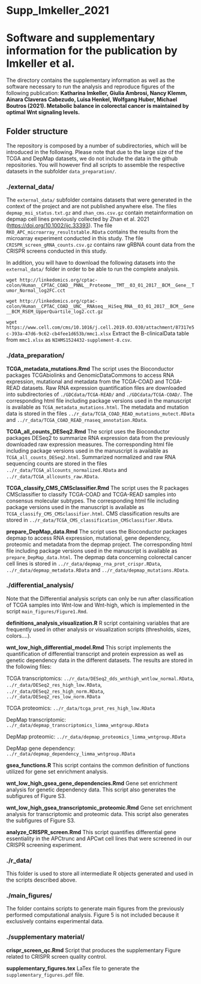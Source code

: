 # Supp_Imkeller_2021

# Software and supplementary information for the publication by Imkeller et al.

The directory contains the supplementary information as well as the software necessary to run the analysis and reproduce figures of the following publication: **Katharina Imkeller, Giulia Ambrosi, Nancy Klemm, Ainara Claveras Cabezudo, Luisa Henkel, Wolfgang Huber, Michael Boutros (2021). Metabolic balance in colorectal cancer is maintained by optimal Wnt signaling levels.**

## Folder structure

The repository is composed by a number of subdirectories, which will be introduced in the following. Please note that due to the large size of the TCGA and DepMap datasets, we do not include the data in the github repositories. You will however find all scripts to assemble the respective datasets in the subfolder `data_preparation/`.

### ./external_data/

The `external_data/` subfolder contains datasets that were generated in the context of the project and are not published anywhere else. The files `depmap_msi_status.txt.gz` and `zhan_cms.csv.gz` contain metainformation on depmap cell lines previously collected by Zhan et al. 2021 (https://doi.org/10.1002/ijc.33393). The file `RKO_APC_microarray_resultstable.RData` contains the results from the microarray experiment conducted in this study. The file `CRISPR_screen_gRNA_counts.csv.gz` contains raw gRBNA count data from the CRISPR screens conducted in this study.

In addition, you will have to download the following datasets into the `external_data/` folder in order to be able to run the complete analysis.

`wget http://linkedomics.org/cptac-colon/Human__CPTAC_COAD__PNNL__Proteome__TMT__03_01_2017__BCM__Gene__Tumor_Normal_log2FC.cct`

`wget http://linkedomics.org/cptac-colon/Human__CPTAC_COAD__UNC__RNAseq__HiSeq_RNA__03_01_2017__BCM__Gene__BCM_RSEM_UpperQuartile_log2.cct.gz`

`wget https://www.cell.com/cms/10.1016/j.cell.2019.03.030/attachment/87317e5c-393a-47d6-9c62-cb4fee1d653b/mmc1.xlsx`
Extract the B-clinicalData table from `mmc1.xlsx` as `NIHMS1524432-supplement-8.csv`.

### ./data_preparation/

**TCGA_metadata_mutations.Rmd**
The script uses the Bioconductor packages TCGAbiolinks and GenomicDataCommons to access RNA expression, mutational and metadata from the TCGA-COAD and TCGA-READ datasets. Raw RNA expression quantification files are downloaded into subdirectories of `./GDCdata/TCGA-READ/` and `./GDCdata/TCGA-COAD/`. The corresponding html file including package versions used in the manuscript is available as `TCGA_metadata_mutations.html`. The metadata and mutation data is stored in the files `../r_data/TCGA_COAD_READ_mutations_mutect.RData` and `../r_data/TCGA_COAD_READ_rnaseq_annotation.RData`.

**TCGA_all_counts_DESeq2.Rmd**
The script uses the Bioconductor packages DESeq2 to summarize RNA expression data from the previously downloaded raw expression measures. The corresponding html file including package versions used in the manuscript is available as `TCGA_all_counts_DESeq2.html`. Summarized normalized and raw RNA sequencing counts are stored in the files `../r_data/TCGA_allcounts_normalized.RData` and `../r_data/TCGA_allcounts_raw.RData`.

**TCGA_classify_CMS_CMSclassifier.Rmd**
The script uses the R packages CMSclassifier to classify TCGA-COAD and TCGA-READ samples into consensus molecular subtypes. The corresponding html file including package versions used in the manuscript is available as `TCGA_classify_CMS_CMSclassifier.html`. CMS classification results are stored in `../r_data/TCGA_CMS_classification_CMSclassifier.RData`.

**prepare_DepMap_data.Rmd**
The script uses the Bioconductor packages depmap to access RNA expression, mutational, gene dependency, proteomic and metadata from the depmap project. The corresponding html file including package versions used in the manuscript is available as `prepare_DepMap_data.html`. The depmap data concerning colorectal cancer cell lines is stored in `../r_data/depmap_rna_prot_crispr.RData`, `../r_data/depmap_metadata.RData` and `../r_data/depmap_mutations.RData`.

### ./differential_analysis/

Note that the Differential analysis scripts can only be run after classification of TCGA samples into Wnt-low and Wnt-high, which is implemented in the script `main_figures/Figure1.Rmd`.

**definitions_analysis_visualization.R**
R script containing variables that are frequently used in other analysis or visualization scripts (thresholds, sizes, colors....).

**wnt_low_high_differential_model.Rmd**
This script implements the quantification of differential transcript and protein expression as well as genetic dependency data in the different datasets. The results are stored in the following files:

TCGA transcriptomics: `../r_data/DESeq2_dds_wnthigh_wntlow_normal.RData`, `../r_data/DESeq2_res_high_low.RData`, `../r_data/DESeq2_res_high_norm.RData`, `../r_data/DESeq2_res_low_norm.RData`

TCGA proteomics: `../r_data/tcga_prot_res_high_low.RData`

DepMap transcriptomic: `../r_data/depmap_transcriptomics_limma_wntgroup.RData`

DepMap proteomic: `../r_data/depmap_proteomics_limma_wntgroup.RData`

DepMap gene dependency: `../r_data/depmap_dependency_limma_wntgroup.RData`


**gsea_functions.R**
This script contains the common definition of functions utilized for gene set enrichment analysis.

**wnt_low_high_gsea_gene_dependencies.Rmd**
Gene set enrichment analysis for genetic dependency data. This script also generates the subfigures of Figure S3.

**wnt_low_high_gsea_transcriptomic_proteomic.Rmd**
Gene set enrichment analysis for transcriptomic and proteomic data. This script also generates the subfigures of Figure S3.

**analyze_CRISPR_screen.Rmd**
This script quantifies differential gene essentiality in the APCtrunc and APCwt cell lines that were screened in our CRISPR screening experiment.

### ./r_data/

This folder is used to store all intermediate R objects generated and used in the scripts described above.

### ./main_figures/

The folder contains scripts to generate main figures from the previously performed computational analysis. Figure 5 is not included because it exclusively contains experimental data.

### ./supplementary material/

**crispr_screen_qc.Rmd** 
Script that produces the supplementary Figure related to CRISPR screen quality control.

**supplementary_figures.tex** 
LaTex file to generate the `supplementary_figures.pdf` file.

